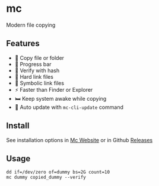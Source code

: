 # mc

Modern file copying

## Features

- 📂 Copy file or folder
- 🔄 Progress bar
- 🔐 Verify with hash
- 🔗 Hard link files
- 🔗 Symbolic link files
- ⚡ Faster than Finder or Explorer
- 🛏️ Keep system awake while copying
- 🔄 Auto update with `mc-cli-update` command

## Install

See installation options in [Mc Website](https://thewh1teagle.github.io/mc/) or in Github [Releases](https://github.com/thewh1teagle/mc/releases/latest)

## Usage

```console
dd if=/dev/zero of=dummy bs=2G count=10
mc dummy copied_dummy --verify
```
